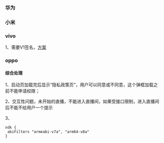 ### 华为

### 小米

### vivo

1、需要V1签名，[方案](https://segmentfault.com/n/1330000041338709)

### oppo





#### 综合处理

1、启动页加载完后显示“隐私政策页”，用户可以同意或不同意，这个弹框加载之前不能申请权限；

2、交互性问题，未开始的直播，不能进入直播间，如果受接口限制，进入直播间后不能不给用户一个提示

3、

```
ndk {  
 abiFilters "armeabi-v7a", "arm64-v8a"  
}
```
